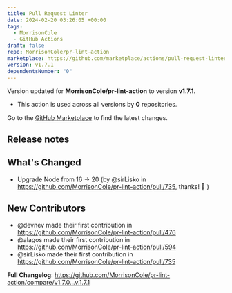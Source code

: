 ```yaml
---
title: Pull Request Linter
date: 2024-02-20 03:26:05 +00:00
tags:
  - MorrisonCole
  - GitHub Actions
draft: false
repo: MorrisonCole/pr-lint-action
marketplace: https://github.com/marketplace/actions/pull-request-linter
version: v1.7.1
dependentsNumber: "0"
---
```



Version updated for **MorrisonCole/pr-lint-action** to version **v1.7.1**.
- This action is used across all versions by **0** repositories.

Go to the [GitHub Marketplace](https://github.com/marketplace/actions/pull-request-linter) to find the latest changes.

## Release notes

## What's Changed
* Upgrade Node from 16 -> 20 (by @sirLisko in https://github.com/MorrisonCole/pr-lint-action/pull/735, thanks! 🙏 )

## New Contributors
* @devnev made their first contribution in https://github.com/MorrisonCole/pr-lint-action/pull/476
* @alagos made their first contribution in https://github.com/MorrisonCole/pr-lint-action/pull/594
* @sirLisko made their first contribution in https://github.com/MorrisonCole/pr-lint-action/pull/735

**Full Changelog**: https://github.com/MorrisonCole/pr-lint-action/compare/v1.7.0...v.1.7.1
